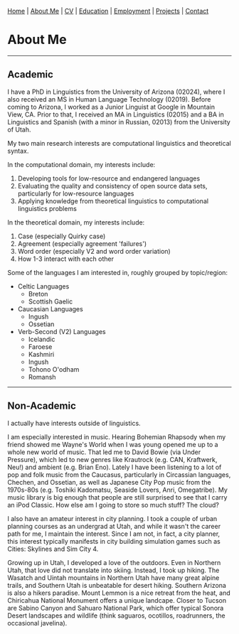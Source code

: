 [Home](index.md) | [About Me](aboutme.md) | [CV](cv.md) | [Education](education.md) | [Employment](employment.md) | [Projects](projects.md) | [Contact](contact.md)

# About Me

***

## Academic

I have a PhD in Linguistics from the University of Arizona (02024), where I also received an MS in Human Language Technology (02019). Before coming to Arizona, I worked as a Junior Linguist at Google in Mountain View, CA. Prior to that, I received an MA in Linguistics (02015) and a BA in Linguistics and Spanish (with a minor in Russian, 02013) from the University of Utah.

My two main research interests are computational linguistics and theoretical syntax.  

In the computational domain, my interests include:
1. Developing tools for low-resource and endangered languages
2. Evaluating the quality and consistency of open source data sets, particularly for low-resource languages
3. Applying knowledge from theoretical linguistics to computational linguistics problems

In the theoretical domain, my interests include:
1. Case (especially Quirky case)
2. Agreement (especially agreement 'failures')
3. Word order (especially V2 and word order variation)
4. How 1-3 interact with each other

Some of the languages I am interested in, roughly grouped by topic/region:
- Celtic Languages
  - Breton
  - Scottish Gaelic
- Caucasian Languages
  - Ingush
  - Ossetian
- Verb-Second (V2) Languages
  - Icelandic
  - Faroese
  - Kashmiri
  - Ingush
  - Tohono O'odham
  - Romansh

------
## Non-Academic


I actually have interests outside of linguistics.  

I am especially interested in music. Hearing Bohemian Rhapsody when my friend showed me Wayne's World when I was young opened me up to a whole new world of music. That led me to David Bowie (via Under Pressure), which led to new genres like Krautrock (e.g. CAN, Kraftwerk, Neu!) and ambient (e.g. Brian Eno). Lately I have been listening to a lot of pop and folk music from the Caucasus, particularly in Circassian languages, Chechen, and Ossetian, as well as Japanese City Pop music from the 1970s-80s (e.g. Toshiki Kadomatsu, Seaside Lovers, Anri, Omegatribe). My music library is big enough that people are still surprised to see that I carry an iPod Classic. How else am I going to store so much stuff? The cloud?  

I also have an amateur interest in city planning. I took a couple of urban planning courses as an undergrad at Utah, and while it wasn't the career path for me, I maintain the interest. Since I am not, in fact, a city planner, this interest typically manifests in city building simulation games such as Cities: Skylines and Sim City 4.  

Growing up in Utah, I developed a love of the outdoors. Even in Northern Utah, that love did not translate into skiing. Instead, I took up hiking. The Wasatch and Uintah mountains in Northern Utah have many great alpine trails, and Southern Utah is unbeatable for desert hiking. Southern Arizona is also a hikers paradise. Mount Lemmon is a nice retreat from the heat, and Chiricahua National Monument offers a unique landcape. Closer to Tucson are Sabino Canyon and Sahuaro National Park, which offer typical Sonora Desert landscapes and wildlife (think saguaros, ocotillos, roadrunners, the occasional javelina).  

 
